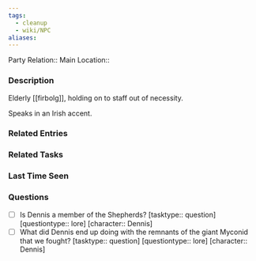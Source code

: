 ```yaml
---
tags:
  - cleanup
  - wiki/NPC
aliases:
---
```


Party Relation:: 
Main Location::

### Description

Elderly [[firbolg]], holding on to staff out of necessity.

Speaks in an Irish accent.

### Related Entries


### Related Tasks


### Last Time Seen


### Questions

- [ ] Is Dennis a member of the Shepherds? [tasktype:: question] [questiontype:: lore] [character:: Dennis]
- [ ] What did Dennis end up doing with the remnants of the giant Myconid that we fought? [tasktype:: question] [questiontype:: lore] [character:: Dennis]